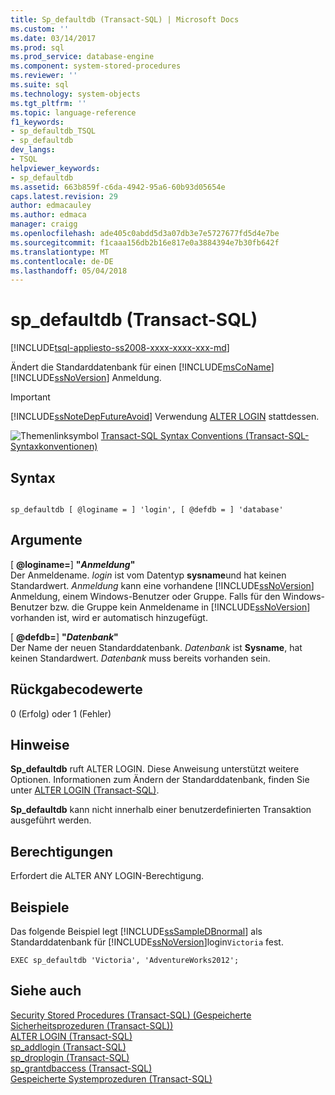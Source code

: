 ```yaml
---
title: Sp_defaultdb (Transact-SQL) | Microsoft Docs
ms.custom: ''
ms.date: 03/14/2017
ms.prod: sql
ms.prod_service: database-engine
ms.component: system-stored-procedures
ms.reviewer: ''
ms.suite: sql
ms.technology: system-objects
ms.tgt_pltfrm: ''
ms.topic: language-reference
f1_keywords:
- sp_defaultdb_TSQL
- sp_defaultdb
dev_langs:
- TSQL
helpviewer_keywords:
- sp_defaultdb
ms.assetid: 663b859f-c6da-4942-95a6-60b93d05654e
caps.latest.revision: 29
author: edmacauley
ms.author: edmaca
manager: craigg
ms.openlocfilehash: ade405c0abdd5d3a07db3e7e5727677fd5d4e7be
ms.sourcegitcommit: f1caaa156db2b16e817e0a3884394e7b30fb642f
ms.translationtype: MT
ms.contentlocale: de-DE
ms.lasthandoff: 05/04/2018
---
```

# <a name="spdefaultdb-transact-sql"></a>sp_defaultdb (Transact-SQL)
[!INCLUDE[tsql-appliesto-ss2008-xxxx-xxxx-xxx-md](../../includes/tsql-appliesto-ss2008-xxxx-xxxx-xxx-md.md)]

  Ändert die Standarddatenbank für einen [!INCLUDE[msCoName](../../includes/msconame-md.md)] [!INCLUDE[ssNoVersion](../../includes/ssnoversion-md.md)] Anmeldung.  
  
> [!IMPORTANT]  
>  [!INCLUDE[ssNoteDepFutureAvoid](../../includes/ssnotedepfutureavoid-md.md)] Verwendung [ALTER LOGIN](../../t-sql/statements/alter-login-transact-sql.md) stattdessen.  
  
 ![Themenlinksymbol](../../database-engine/configure-windows/media/topic-link.gif "Topic link icon") [Transact-SQL Syntax Conventions (Transact-SQL-Syntaxkonventionen)](../../t-sql/language-elements/transact-sql-syntax-conventions-transact-sql.md)  
  
## <a name="syntax"></a>Syntax  
  
```  
  
sp_defaultdb [ @loginame = ] 'login', [ @defdb = ] 'database'   
```  
  
## <a name="arguments"></a>Argumente  
 [  **@loginame=**] **"***Anmeldung***"**  
 Der Anmeldename. *login* ist vom Datentyp **sysname**und hat keinen Standardwert. *Anmeldung* kann eine vorhandene [!INCLUDE[ssNoVersion](../../includes/ssnoversion-md.md)] Anmeldung, einem Windows-Benutzer oder Gruppe. Falls für den Windows-Benutzer bzw. die Gruppe kein Anmeldename in [!INCLUDE[ssNoVersion](../../includes/ssnoversion-md.md)] vorhanden ist, wird er automatisch hinzugefügt.  
  
 [  **@defdb=**] **"***Datenbank***"**  
 Der Name der neuen Standarddatenbank. *Datenbank* ist **Sysname**, hat keinen Standardwert. *Datenbank* muss bereits vorhanden sein.  
  
## <a name="return-code-values"></a>Rückgabecodewerte  
 0 (Erfolg) oder 1 (Fehler)  
  
## <a name="remarks"></a>Hinweise  
 **Sp_defaultdb** ruft ALTER LOGIN. Diese Anweisung unterstützt weitere Optionen. Informationen zum Ändern der Standarddatenbank, finden Sie unter [ALTER LOGIN &#40;Transact-SQL&#41;](../../t-sql/statements/alter-login-transact-sql.md).  
  
 **Sp_defaultdb** kann nicht innerhalb einer benutzerdefinierten Transaktion ausgeführt werden.  
  
## <a name="permissions"></a>Berechtigungen  
 Erfordert die ALTER ANY LOGIN-Berechtigung.  
  
## <a name="examples"></a>Beispiele  
 Das folgende Beispiel legt [!INCLUDE[ssSampleDBnormal](../../includes/sssampledbnormal-md.md)] als Standarddatenbank für [!INCLUDE[ssNoVersion](../../includes/ssnoversion-md.md)]login`Victoria` fest.  
  
```  
EXEC sp_defaultdb 'Victoria', 'AdventureWorks2012';  
```  
  
## <a name="see-also"></a>Siehe auch  
 [Security Stored Procedures &#40;Transact-SQL&#41; (Gespeicherte Sicherheitsprozeduren (Transact-SQL))](../../relational-databases/system-stored-procedures/security-stored-procedures-transact-sql.md)   
 [ALTER LOGIN &#40;Transact-SQL&#41;](../../t-sql/statements/alter-login-transact-sql.md)   
 [sp_addlogin &#40;Transact-SQL&#41;](../../relational-databases/system-stored-procedures/sp-addlogin-transact-sql.md)   
 [sp_droplogin &#40;Transact-SQL&#41;](../../relational-databases/system-stored-procedures/sp-droplogin-transact-sql.md)   
 [sp_grantdbaccess &#40;Transact-SQL&#41;](../../relational-databases/system-stored-procedures/sp-grantdbaccess-transact-sql.md)   
 [Gespeicherte Systemprozeduren &#40;Transact-SQL&#41;](../../relational-databases/system-stored-procedures/system-stored-procedures-transact-sql.md)  
  
  
